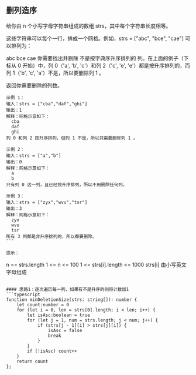 ## 删列造序

给你由 n 个小写字母字符串组成的数组 strs，其中每个字符串长度相等。

这些字符串可以每个一行，排成一个网格。例如，strs = ["abc", "bce", "cae"] 可以排列为：

abc
bce
cae
你需要找出并删除 不是按字典序升序排列的 列。在上面的例子（下标从 0 开始）中，列 0（'a', 'b', 'c'）和列 2（'c', 'e', 'e'）都是按升序排列的，而列 1（'b', 'c', 'a'）不是，所以要删除列 1 。

返回你需要删除的列数。



````
示例 1：
输入：strs = ["cba","daf","ghi"]
输出：1
解释：网格示意如下：
  cba
  daf
  ghi
列 0 和列 2 按升序排列，但列 1 不是，所以只需要删除列 1 。

示例 2：
输入：strs = ["a","b"]
输出：0
解释：网格示意如下：
  a
  b
只有列 0 这一列，且已经按升序排列，所以不用删除任何列。

示例 3：
输入：strs = ["zyx","wvu","tsr"]
输出：3
解释：网格示意如下：
  zyx
  wvu
  tsr
所有 3 列都是非升序排列的，所以都要删除。
``` 

提示：
````

n == strs.length
1 <= n <= 100
1 <= strs[i].length <= 1000
strs[i] 由小写英文字母组成

````

#### 思路1：逐次遍历每一列，如果有不是升序的则将计数加1
```typescript
function minDeletionSize(strs: string[]): number {
    let count:number = 0
    for (let i = 0, len = strs[0].length; i < len; i++) {
        let isAsc:boolean = true
        for (let j = 1, num = strs.length; j < num; j++) {
            if (strs[j - 1][i] > strs[j][i]) {
                isAsc = false
                break
            }
        }
        if (!isAsc) count++
    }
    return count
};
````
